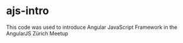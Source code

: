 ajs-intro
=========

This code was used to introduce Angular JavaScript Framework in the AngularJS Zürich Meetup
